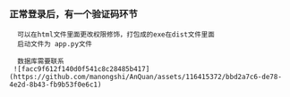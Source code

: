 ### 正常登录后，有一个验证码环节
      可以在html文件里面更改权限修饰，打包成的exe在dist文件里面
      启动文件为 app.py文件

      数据库需要联系  
     ![facc9f612f140d0f541c8c28485b417](https://github.com/manongshi/AnQuan/assets/116415372/bbd2a7c6-de78-4e2d-8b43-fb9b53f0e6c1)


